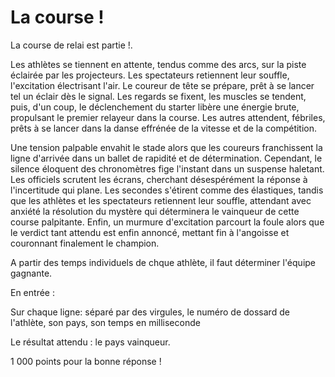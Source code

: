 # La course !

La course de relai est partie !.

Les athlètes se tiennent en attente, tendus comme des arcs, sur la piste éclairée par les projecteurs. Les spectateurs retiennent leur souffle, l'excitation électrisant l'air. Le coureur de tête se prépare, prêt à se lancer tel un éclair dès le signal. Les regards se fixent, les muscles se tendent, puis, d'un coup, le déclenchement du starter libère une énergie brute, propulsant le premier relayeur dans la course. Les autres attendent, fébriles, prêts à se lancer dans la danse effrénée de la vitesse et de la compétition.

Une tension palpable envahit le stade alors que les coureurs franchissent la ligne d'arrivée dans un ballet de rapidité et de détermination. Cependant, le silence éloquent des chronomètres fige l'instant dans un suspense haletant. Les officiels scrutent les écrans, cherchant désespérément la réponse à l'incertitude qui plane. Les secondes s'étirent comme des élastiques, tandis que les athlètes et les spectateurs retiennent leur souffle, attendant avec anxiété la résolution du mystère qui déterminera le vainqueur de cette course palpitante. Enfin, un murmure d'excitation parcourt la foule alors que le verdict tant attendu est enfin annoncé, mettant fin à l'angoisse et couronnant finalement le champion.

A partir des temps individuels de chque athlète, il faut déterminer l'équipe gagnante.

En entrée :

Sur chaque ligne: séparé par des virgules, le numéro de dossard de l'athlète, son pays, son temps en milliseconde

Le résultat attendu : le pays vainqueur.

1 000 points pour la bonne réponse !